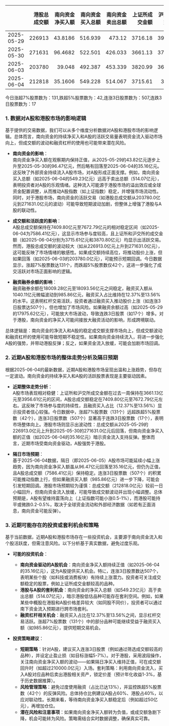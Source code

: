 |            |   港股总成交额 |   南向资金净买入额 |   南向资金买入总额 |   南向资金卖出总额 |   上证所成交金额 |   沪交所成交金额 |   融资融券余额 |   融资买入额 |   融券卖出额 |   融券余额 |   融资余额 |   A股总成交额 |   融资买入占比 |
|:-----------|---------------:|-------------------:|-------------------:|-------------------:|-----------------:|-----------------:|---------------:|-------------:|-------------:|-----------:|-----------:|--------------:|---------------:|
| 2025-05-29 |         226913 |            43.8186 |            516.939 |            473.12  |          3716.18 |          3956.61 |        18093.6 |      1040.11 |         3.91 |     117.94 |    17975.6 |       7672.79 |       0.135558 |
| 2025-05-30 |         271631 |            96.4682 |            522.501 |            426.033 |          3661.13 |          3748.67 |        18009.3 |       916.31 |         5.07 |     117.14 |    17892.1 |       7409.8  |       0.123662 |
| 2025-06-03 |         203780 |            39.048  |            492.387 |            453.339 |          3820.99 |          3661.13 |        18044.9 |       942.55 |         4.47 |     118.05 |    17926.8 |       7482.12 |       0.125974 |
| 2025-06-04 |         212818 |            35.1606 |            549.228 |            514.067 |          3715.61 |          3870.8  |        18069   |       985.86 |         4.5  |     119.82 |    17949.2 |       7586.41 |       0.129951 |

今日涨超7%股票数为：131,跌超5%股票数为：42,连涨3日股票数为：507,连跌3日股票数为：17

### 1. 数据对A股和港股市场的影响逻辑

基于提供的交易数据，我们可以从多个维度分析数据对A股和港股市场的影响逻辑。总体而言，南向资金的持续净买入和A股的活跃交易量表明资金流入驱动市场向上，但成交额的波动和融资杠杆的使用也可能带来潜在风险。

- **南向资金的影响**：  
  南向资金净买入额在观察期内保持正值，从2025-05-29的43.82亿元逐步上升至2025-05-30的96.47亿元，然后略有回落至2025-06-04的35.16亿元。这反映了外部资金持续流入A股市场，对A股形成正面支撑。例如，南向资金买入总额（如2025-06-04的549.23亿元）远高于卖出总额（514.07亿元），表明投资者对A股的乐观情绪。这种流入可能源于港股市场的溢出效应或全球资金配置调整，从而推动A股指数（如上证指数）稳定，并增强市场流动性。同时，对于港股市场，南向资金的活跃交易（如港股总成交额从203780.0亿元到271631.0亿元的波动）可能导致短期波动加剧，但整体上增强了港股与A股的联动性。

- **成交额和活跃度的影响**：  
  A股总成交额保持在7409.80亿元至7672.79亿元的相对稳定区间（如2025-06-04为7586.41亿元），这显示市场参与度较高，且上证所和沪交所的成交金额（如2025-06-04分别为3715.61亿元和3870.80亿元）均显示出活跃交易。然而，港股总成交额的波动较大（如从226913.0亿元上升到271631.0亿元），这可能反映了市场情绪的敏感性。如果成交额持续高位，将推动股价上涨，但如果回落（如2025-06-03的203780.0亿元），可能预示短期回调。今日数据显示，涨超7%股票数达131个，而跌超5%股票数仅42个，这进一步强化了成交活跃对市场正面影响的逻辑。

- **融资融券余额的影响**：  
  融资融券余额在18009.28亿元至18093.56亿元之间稳定，融资买入额从1040.11亿元微幅波动到985.86亿元，融资买入占比维持在12.37%至13.56%的水平。这表明杠杆交易活跃，投资者通过融资买入推动股价上涨（如连涨3日股票达507个），但也增加了市场风险。如果融资余额过高（如2025-05-29的17975.62亿元），可能放大市场波动，导致连跌3日股票（如17个）增多。对于港股，南向资金的净买入可能间接放大融资活动的影响，形成跨境联动。

总体逻辑是：南向资金的净流入和A股的稳定成交额支撑市场向上，但成交额波动和融资杠杆的使用可能导致短期不稳定性。如果南向资金持续流入，将进一步强化A股的强势，并带动港股反弹；反之，如果资金流入放缓，可能会加剧市场回调。

### 2. 近期A股和港股市场的整体走势分析及隔日预期

根据2025-06-04的最新数据，近期A股和港股市场呈现出温和上涨趋势，但存在一定波动。南向资金的持续净买入和A股的活跃股票表现是主要驱动因素。

- **近期整体走势分析**：  
  A股市场表现相对稳健：上证所和沪交所成交金额在过去一周保持在3661.13亿元至3956.61亿元的区间，A股总成交额稳定在7409.80亿元至7672.79亿元左右。这反映了市场参与度的持续性，且融资买入占比（12.37%至13.56%）显示投资者信心较强。今日数据中，涨超7%股票数（131个）远超跌超5%股票数（42个），连涨3日股票数（507个）显著高于连跌3日股票数（17个），表明市场整体向上。港股市场则显示出波动性：总成交额从2025-05-29的226913.0亿元上升到2025-05-30的271631.0亿元后回落，但南向资金净买入额的正值（如2025-06-04的35.16亿元）暗示资金流入支持反弹。整体而言，近期市场受南向资金驱动，A股强势于港股。

- **隔日市场预期**：  
  基于2025-06-04数据，隔日（即2025-06-05）A股市场可能延续小幅上涨趋势，因为南向资金净买入额虽从96.47亿元回落至35.16亿元，但仍为正值，且A股总成交额（7586.41亿元）保持稳定。连涨3日股票数（507个）的积累可能推动指数上行，但如果融资买入额（985.86亿元）进一步下降，可能会引发短期回调。港股市场预期较为谨慎：总成交额（212818.0亿元）较前一日小幅回升，但南向资金流入放缓，可能导致成交额波动并出现小幅调整。总体预期是，A股有望维持震荡向上（上证指数可能小涨0.5-1%），而港股可能持平或微跌0.2-0.5%，取决于全球资金流动和外部经济数据（如若有正面消息，南向资金可能反弹）。

### 3. 近期可能存在的投资或套利机会和策略

基于当前数据，近期A股和港股市场存在一些投资机会，主要源于南向资金流入和个股活跃度，但需注意风险。以下分析基于真实数据，避免过度乐观。

- **可能的投资机会**：  
  - **南向资金驱动的A股机会**：南向资金净买入额持续正值（如2025-06-04的35.16亿元），这为A股提供买入机会。特に，连涨3日股票数达507个，表明某些个股（如科技或消费板块）有持续上涨潜力。投资者可关注成交额稳定的股票，例如上证所成交金额较高的品种。
  - **港股与A股的套利机会**：南向资金的净买入总额（如549.23亿元）高于卖出总额（514.07亿元），暗示港股低估品种可能存在套利空间。例如，如果某些中概股在港股和A股价格差异较大（如同股不同价），投资者可以通过南下资金流入预期进行跨市场套利。
  - **融资杠杆相关机会**：融资买入占比在12.37%至13.56%之间，显示杠杆交易活跃。涨超7%股票数（131个）中的部分品种可能继续受益于融资买入额（如985.86亿元），提供短期交易机会。

- **投资策略建议**：  
  - **短期策略**：针对A股，建议买入连涨3日股票（例如通过筛选成交额较高的品种），并设定止盈止损（如目标涨幅5-7%）。对于港股，采用波段操作，关注南向资金净买入额的波动——如果隔日净买入维持正值，可在成交额回升时（如超过210000.0亿元）入场。套利策略：利用南向资金流入，买入A股对应品种后卖出港股相关资产，锁定价差（预计年化收益1-3%，基于历史数据推算）。
  - **风险管理策略**：避免过度使用融资（占比已达13%），并监控跌超5%股票数（42个）的反弹风险。总体持仓比例建议A股占60%、港股占40%，以应对联动性。长期来看，等待南向资金净买入额稳定后（例如超过50亿元），再增加仓位。
  - **潜在风险和注意事项**：如果南向资金净买入额转为负值，或成交额急剧下降，机会可能转为风险。策略需结合实时数据调整，确保真实可靠。